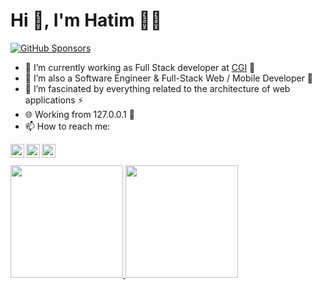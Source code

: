 <h1 align="left">Hi 👋, I'm Hatim 🐱‍💻 </h1>
  <a href="https://github.com/sponsors/heloufir">
    <img alt="GitHub Sponsors" src="https://img.shields.io/static/v1?label=Sponsor&message=%E2%9D%A4&style=for-the-badge&logo=github&color=FF69B4">
  </a>
  
- 🔭 I’m currently working as Full Stack developer at [CGI](https://www.cgi.com/maroc) 🥂
- 🌱 I’m also a Software Engineer & Full-Stack Web / Mobile Developer 💫
- 🚀 I’m fascinated by everything related to the architecture of web applications ⚡
- 🌐 Working from 127.0.0.1 🦾
- 📫 How to reach me:

<a href="https://www.linkedin.com/in/eloufirhatim/">
  <img align="left" alt="Hatim's Linkedin" width="22px" src="https://cdn.jsdelivr.net/npm/simple-icons@v3/icons/linkedin.svg" />
</a>
<a href="https://github.com/heloufir">
  <img align="left" alt="Hatim's Github" width="22px" src="https://cdn.jsdelivr.net/npm/simple-icons@v3/icons/github.svg" />
</a>
<a href="mailto:eloufirhatim@gmail.com">
  <img align="left" alt="Hatim's Email" width="22px" src="https://cdn.jsdelivr.net/npm/simple-icons@v3/icons/gmail.svg" />
</a>
<br/>
<br/>
<div>
<a href="https://github.com/seu-usuário-aqui">
<img height="180em" src="https://github-readme-stats.vercel.app/api/top-langs/?username=heloufir&layout=compact&langs_count=7&theme=transparent"/>
<img height="180em" src="https://github-readme-stats.vercel.app/api?username=heloufir&show_icons=true&theme=transparent&include_all_commits=true&count_private=true"/>
</div>
